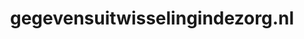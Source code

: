 ---
layout: post
title:  "gegevensuitwisselingindezorg.nl"
internal_url:  "/dutchgov/gegevensuitwisselingindezorg.nl.html"
categories: dutchgov
---